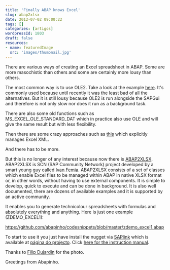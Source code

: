 ```yaml
---
title: 'Finally ABAP knows Excel'
slug: abap2xlsx
date: 2012-07-02 09:00:22
tags: []
categories: [artigos]
wordpressId: 1803
draft: false
resources:
- name: featuredImage
  src: 'images/thumbnail.jpg'
---
```

There are various ways of creating an Excel spreadsheet in ABAP. Some are more masochistic than others and some are certainly more lousy than others.

<!--more-->

The most common way is to use OLE2. Take a look at the example [here][1]. It's commonly used because until recently it was the least bad of all the alternatives. But it is still lousy because OLE2 is run alongside the SAPGui and therefore is not only slow nor does it run as a background task.

There are also some old functions such as MS_EXCEL_OLE_STANDARD_DAT which in practice also use OLE and will give the same result but with less flexibility.

Then there are some crazy approaches such as [this][2] which explicitly manages Excel XML.

And there has to be more.

But this is no longer of any interest because now there is [ABAP2XLSX][3]. ABAP2XLSX is SCN (SAP Community Network) project developed by a smart young guy called [Ivan Femia][4]. ABAP2XLSX consists of a set of classes which enable Excel files to be managed within ABAP in native XLSX format or, in other words, without having to use external components. It is simple to develop, quick to execute and can be done in background. It is also well documented, there are dozens of available examples and it is supported by an active community.

It enables you to generate technicolour spreadsheets with formulas and absolutely everything and anything. Here is just one example (ZDEMO_EXCEL1):

<https://github.com/abapinho/codesnippets/blob/master/zdemo_excel1.abap>

To start to use it you just have install the nugget via [SAPlink][5] which is available at [página do projecto][3]. Click [here for the instruction manual][6].

Thanks to [Filip Dujardin][7] for the photo.

Greetings from Abapinho.

   [1]: https://scn.sap.com/docs/DOC-26034
   [2]: https://wiki.sdn.sap.com/wiki/display/ABAP/Exporting+data+to+Excel+-+XML+to+the+rescue
   [3]: https://cw.sdn.sap.com/cw/groups/abap2xlsx
   [4]: https://www.plinky.it
   [5]: https://code.google.com/p/saplink/
   [6]: https://cw.sdn.sap.com/cw/docs/DOC-137513
   [7]: https://www.filipdujardin.be/
